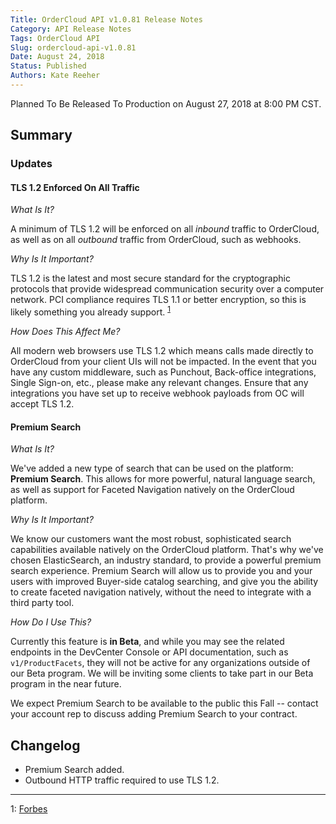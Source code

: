 ```yaml
---
Title: OrderCloud API v1.0.81 Release Notes
Category: API Release Notes
Tags: OrderCloud API
Slug: ordercloud-api-v1.0.81
Date: August 24, 2018
Status: Published
Authors: Kate Reeher
---
```

Planned To Be Released To Production on August 27, 2018 at 8:00 PM CST.

## Summary

### Updates

#### TLS 1.2 Enforced On All Traffic

*What Is It?*

A minimum of TLS 1.2 will be enforced on all *inbound* traffic to OrderCloud, as well as on all *outbound* traffic from OrderCloud, such as webhooks.
    
*Why Is It Important?*

TLS 1.2 is the latest and most secure standard for the cryptographic protocols that provide widespread communication security over a computer network. PCI compliance requires TLS 1.1 or better encryption, so this is likely something you already support. <sup>[1](#footnote1)</sup>

*How Does This Affect Me?*

All modern web browsers use TLS 1.2 which means calls made directly to OrderCloud from your client UIs will not be impacted. In the event that you have any custom middleware, such as Punchout, Back-office integrations, Single Sign-on, etc., please make any relevant changes. Ensure that any integrations you have set up to receive webhook payloads from OC will accept TLS 1.2.

#### Premium Search

*What Is It?*

We've added a new type of search that can be used on the platform: **Premium Search**. This allows for more powerful, natural language search, as well as support for Faceted Navigation natively on the OrderCloud platform. 
    
*Why Is It Important?*

We know our customers want the most robust, sophisticated search capabilities available natively on the OrderCloud platform. That's why we've chosen ElasticSearch, an industry standard, to provide a powerful premium search experience. 
Premium Search will allow us to provide you and your users with improved Buyer-side catalog searching, and give you the ability to create faceted navigation natively, without the need to integrate with a third party tool.

*How Do I Use This?*

Currently this feature is **in Beta**, and while you may see the related endpoints in the DevCenter Console or API documentation, such as `v1/ProductFacets`, they will not be active for any organizations outside of our Beta program. We will be inviting some clients to take part in our Beta program in the near future. 

We expect Premium Search to be available to the public this Fall -- contact your account rep to discuss adding Premium Search to your contract.

## Changelog

- Premium Search added.
- Outbound HTTP traffic required to use TLS 1.2.




---
<a name="footnote1">1</a>: [Forbes](https://www.forbes.com/sites/thesba/2018/05/30/changes-to-pci-compliance-are-coming-june-30-is-your-ecommerce-business-ready/#374005547408)